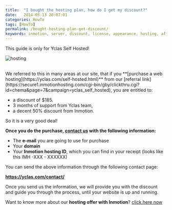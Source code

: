 ```yaml
---
title:  "I bought the hosting plan, how do I get my discount?"
date:   2014-05-13 20:07:01
categories: HowTo
tags: [HowTo]
permalink: /bought-hosting-plan-get-discount/
keywords: inmotion, server, discount, license, appearance, hosting, affiliate
---
```

<div class="alert alert-warning">
<strong><i class="glyphicon glyphicon-warning-sign"></i> </strong> This guide is only for Yclas Self Hosted!
</div>

![hosting](http://open-classifieds.com/wp-content/uploads/2014/05/hosting-1024x524.png)

<br>
We referred to this in many areas at our site, that if you **[purchase a web hosting](https://yclas.com/self-hosted.html)** from our [referral link](https://secure1.inmotionhosting.com/cgi-bin/gby/clickthru.cgi?id=chema&page=7&campaign=yclas_self_hosted), you are entitled to:

* a discount of $185.
* 3 months of support from Yclas team,
* a decent 50% discount from Inmotion.

So it is a very good deal! 

**Once you do the purchase, [contact us](https://yclas.com/contact/) with the following information:**

- The **e-mail** you are going to use for purchase 
- Your **domain** 
- Your **Inmotion hosting ID**, which you can find in your receipt (looks like this IMH -XXX - XXXXXX) 

You can send the above information through the following contact page: 

**<https://yclas.com/contact/>**

Once you send us the information, we will provide you with the discount and guide you through the process, until your website is up and running. 

Want to know more about our **hosting offer with Inmotion**? [click here now](https://yclas.com/self-hosted.html)

